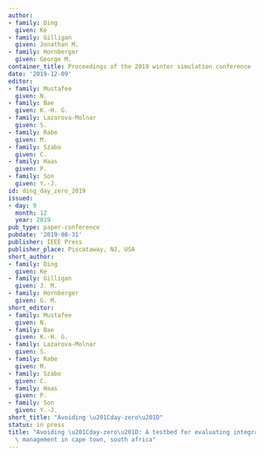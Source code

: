 ```yaml
---
author:
- family: Ding
  given: Ke
- family: Gilligan
  given: Jonathan M.
- family: Hornberger
  given: George M.
container_title: Proceedings of the 2019 winter simulation conference
date: '2019-12-09'
editor:
- family: Mustafee
  given: N.
- family: Bae
  given: K.-H. G.
- family: Lazarova-Molnar
  given: S.
- family: Rabe
  given: M.
- family: Szabo
  given: C.
- family: Haas
  given: P.
- family: Son
  given: Y.-J.
id: ding_day_zero_2019
issued:
- day: 9
  month: 12
  year: 2019
pub_type: paper-conference
pubdate: '2019-08-31'
publisher: IEEE Press
publisher_place: Piscataway, NJ, USA
short_author:
- family: Ding
  given: Ke
- family: Gilligan
  given: J. M.
- family: Hornberger
  given: G. M.
short_editor:
- family: Mustafee
  given: N.
- family: Bae
  given: K.-H. G.
- family: Lazarova-Molnar
  given: S.
- family: Rabe
  given: M.
- family: Szabo
  given: C.
- family: Haas
  given: P.
- family: Son
  given: Y.-J.
short_title: "Avoiding \u201Cday-zero\u201D"
status: in press
title: "Avoiding \u201Cday-zero\u201D: A testbed for evaluating integrated food-energy-water\
  \ management in cape town, south africa"
---
```

